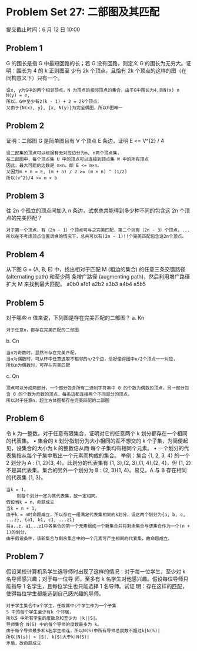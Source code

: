 # Problem Set 27: 二部图及其匹配
提交截止时间：6 月 12 日 10:00

## Problem 1
G 的围长是指 G 中最短回路的长；若 G 没有回路，则定义 G 的围长为无穷大。证明：围长为 4 的 k 正则图至
少有 2k 个顶点，且恰有 2k 个顶点的这样的图（在同构意义下）只有一个。
```
设x, y为G中的两个相邻顶点，N 为顶点的相邻顶点的集合。由于G中围长为4,则N(x) ∩ N(y) = ∅,
所以，G中至少有2(k - 1) + 2 = 2k个顶点。
又由于{N(x), y}, {x, N(y)}为完全偶图，所以G图唯一
```

## Problem 2
证明：二部图 G 是简单图且有 V 个顶点 E 条边，证明 E <= V^{2} / 4
```
设二部集的顶点可以根据有无对应边分为m, n两个顶点集，
在二部图中，每个顶点集 U 中的顶点可以连接到顶点集 W 中的所有顶点
因此，最大可能的边数是 m×n。即 E <= m×n。
又因为m + n = E, (m + n) / 2 >= (m × n) ^ (1/2)
所以(v^2)/4 >= m × b
```

## Problem 3
往 2n 个孤立的顶点间加入 n 条边，试求总共能得到多少种不同的包含这 2n 个顶点的完美匹配？
```
对于第一个顶点，有（2n - 1）个顶点可与之完美匹配，第二个则有（2n - 3）个顶点，...
所以在不考虑顶点位置调换的情况下，总共可以有(2n - 1)!!个完美匹配包含这2n个顶点。
```

## Problem 4
从下图 G = (A, B, E) 中，找出相对于匹配 M (粗边的集合) 的任意三条交错路径 (alternating path) 和至少两
条增广路径 (augmenting path)，然后利用增广路径扩大 M 来找到最大匹配。
a0b0
a1b1
a2b2
a3b3
a4b4
a5b5

## Problem 5
对于哪些 n 值来说，下列图是存在完美匹配的二部图？
a. Kn
```
对于任意n，都存在完美匹配的二部图
```

b. Cn
```
当n为奇数时，显然不存在完美匹配，
当n为偶数时，可从环中任意选取不相邻的n/2个边，恰好使得图中n/2个顶点一一对应，
所以n为偶数时，可存在完美匹配
```

c. Qn
```
顶点可以分成两部分，一个部分包含所有二进制字符串中 0 的个数为偶数的顶点，另一部分包含 0 的个数为奇数的顶点，每条边都连接两个不同部分的顶点。
所以对于任意n，超立方体图都存在完美匹配的二部图
```

## Problem 6
令 k 为一整数。对于任意有限集合，证明对它的任意两个 k 划分都存在一个相同的代表集。
• 集合的 k 划分指划分为大小相同的互不想交的 k 个子集，为简便起见，设集合的大小为 k 的整数倍从而
每个子集均有相同个元素。
• 一个划分的代表集指从每个子集中取出一个元素而构成的集合。
举例：集合 {1, 2, 3, 4} 的一个 2 划分为 A : {1, 2}{3, 4}。此划分的代表集有 {1, 3},{2, 3},{1, 4},{2, 4}，但 {1, 2}
不是其代表集。集合的另外一个划分为 B : {2, 3}{1, 4}。易见，A 与 B 存在相同的代表集 {1, 3}。
```
当k = 1，
    则每个划分一定为其代表集，故一定相同。
假设当k = n，命题成立
当k = n + 1,
由于k = n时命题成立，所以存在一组满足代表集相同的k划分，设这两个划分为{a, b, c, ...z}, {a1, b1, c1, ...z1}
将a..z，a1...z1中各集合的第一个元素组成一个新集合并将剩余集合与该集合作为一个(n + 1)的划分，
由于假设条件，该新集合与剩余集合中的一个元素可产生相同的代表集，故命题成立。
```

## Problem 7
假设某校计算机系学生选导师时出现了这样的情况：对于每一位学生，至少对 k 名导师感兴趣；对于每一位导
师，至多有 k 名学生对他感兴趣。假设每位导师只能指导 1 名学生，且每位学生也只能选择 1 名导师。试证
明：存在这样的匹配，使得每位学生都能选到自己感兴趣的导师。
```
对于学生集合中x个学生，任取其中s个学生作为一个子集
S 中的每个学生至少有k 个邻居，
所以S 中所有学生的度数总和至少为 |k||S|。 
导师集合 N(S) 中的每个导师的度数最多为 k。
由于每个导师最多和k名学生相连，所以N(S)中所有导师总度数不超过k|N(S)|
所以|N(s)| < |S|, k|S|大于k|N(S)|
矛盾，故命题成立
```
